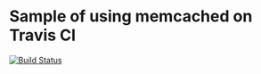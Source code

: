 # Sample of using memcached on Travis CI

[![Build Status](https://travis-ci.org/suzuki86/sample-of-using-memcached-on-travisci.svg?branch=master)](https://travis-ci.org/suzuki86/sample-of-using-memcached-on-travisci)
